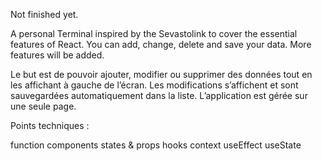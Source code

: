 Not finished yet.

A personal Terminal inspired by the Sevastolink to cover the essential features of React. You can add, change, delete and save your data. More features will be added.

Le but est de pouvoir ajouter, modifier ou supprimer des données tout en les affichant à gauche de l’écran. Les modifications s’affichent et sont sauvegardées automatiquement dans la liste. L’application est gérée sur une seule page.

Points techniques :

function components
states & props
hooks
context
useEffect
useState
